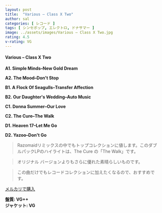 ```yaml
---
layout: post
title:  "Various – Class X Two"
author: sal
categories: [ レコード ]
tags: [ シンセポップ, エレクトロ, ドナサマー ]
image: ../assets/images/Various – Class X Two.jpg
rating: 4.5
v-rating: VG
---
```


#### Various – Class X Two

**A1. Simple Minds–New Gold Dream**

**A2. The Mood–Don't Stop**

**B1. A Flock Of Seagulls–Transfer Affection**

**B2. Our Daughter's Wedding–Auto Music**

**C1. Donna Summer–Our Love**

**C2. The Cure–The Walk**

**D1. Heaven 17–Let Me Go**

**D2. Yazoo–Don't Go**

> Razomaidリミックスの中でもトップコレクションに値します。このダブルパックLPのハイライトは、The Cure の「The Walk」です。

> オリジナル バージョンよりもさらに優れた素晴らしいものです。

> この曲だけでもレコードコレクションに加えたくなるので、おすすめです。




[メルカリで購入](https://jp.mercari.com/item/m66807575600)


<div class="mt-4 mb-4 d-flex align-items-center">
<strong class="mr-1">盤質: VG++</strong>
</div>
<div class="mt-4 mb-4 d-flex align-items-center">
<strong class="mr-1">ジャケット: VG</strong>
</div>
